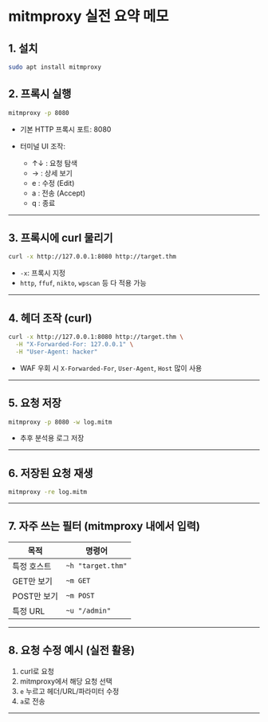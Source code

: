 # mitmproxy 실전 요약 메모

## 1. 설치

```bash
sudo apt install mitmproxy
```

## 2. 프록시 실행

```bash
mitmproxy -p 8080
```

- 기본 HTTP 프록시 포트: 8080
- 터미널 UI 조작:

  - ↑↓ : 요청 탐색
  - → : 상세 보기
  - e : 수정 (Edit)
  - a : 전송 (Accept)
  - q : 종료

---

## 3. 프록시에 curl 물리기

```bash
curl -x http://127.0.0.1:8080 http://target.thm
```

- `-x`: 프록시 지정
- `http`, `ffuf`, `nikto`, `wpscan` 등 다 적용 가능

---

## 4. 헤더 조작 (curl)

```bash
curl -x http://127.0.0.1:8080 http://target.thm \
  -H "X-Forwarded-For: 127.0.0.1" \
  -H "User-Agent: hacker"
```

- WAF 우회 시 `X-Forwarded-For`, `User-Agent`, `Host` 많이 사용

---

## 5. 요청 저장

```bash
mitmproxy -p 8080 -w log.mitm
```

- 추후 분석용 로그 저장

---

## 6. 저장된 요청 재생

```bash
mitmproxy -re log.mitm
```

---

## 7. 자주 쓰는 필터 (mitmproxy 내에서 입력)

| 목적        | 명령어            |
| ----------- | ----------------- |
| 특정 호스트 | `~h "target.thm"` |
| GET만 보기  | `~m GET`          |
| POST만 보기 | `~m POST`         |
| 특정 URL    | `~u "/admin"`     |

---

## 8. 요청 수정 예시 (실전 활용)

1. curl로 요청
2. mitmproxy에서 해당 요청 선택
3. `e` 누르고 헤더/URL/파라미터 수정
4. `a`로 전송

---

```

```
